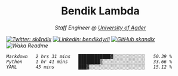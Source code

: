 <h1 align="center"> Bendik Lambda </h1>
<p align="center"><em>Staff Engineer @ <a href="http://www.uia.no">University of Agder</a></p>



[![Twitter: sk4ndix](https://img.shields.io/twitter/follow/sk4ndix?style=social)](https://twitter.com/sk4ndix)
[![Linkedin: bendikdyrli](https://img.shields.io/badge/-bendikdyrli-blue?style=flat-square&logo=Linkedin&logoColor=white&link=https://www.linkedin.com/in/bendikdyrli/)](https://www.linkedin.com/in/bendikdyrli/)
[![GitHub skandix](https://img.shields.io/github/followers/skandix?label=follow&style=social)](https://github.com/skandix)
![Waka Readme](https://github.com/skandix/skandix/workflows/Waka%20Readme/badge.svg)


<!--START_SECTION:waka-->
```text
Markdown   2 hrs 31 mins   ████████████▓░░░░░░░░░░░░   50.39 % 
Python     1 hr 41 mins    ████████▒░░░░░░░░░░░░░░░░   33.66 % 
YAML       45 mins         ███▓░░░░░░░░░░░░░░░░░░░░░   15.12 % 
```
<!--END_SECTION:waka-->
